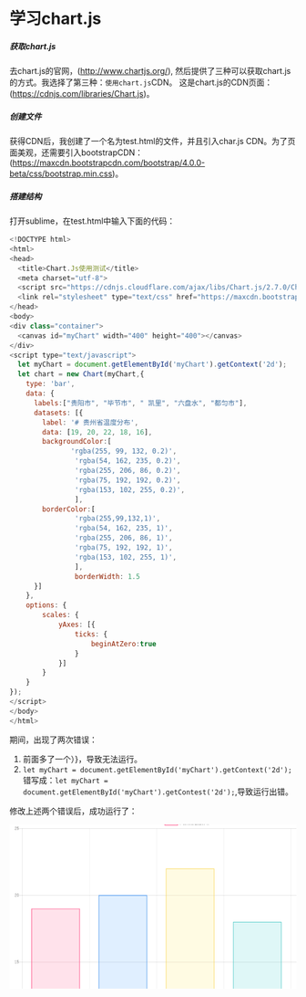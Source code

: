 # 学习chart.js
##### 获取chart.js
去chart.js的官网，(http://www.chartjs.org/), 然后提供了三种可以获取chart.js的方式。我选择了第三种：```使用chart.js```CDN。
这是chart.js的CDN页面：(https://cdnjs.com/libraries/Chart.js)。

##### 创建文件
获得CDN后，我创建了一个名为test.html的文件，并且引入char.js CDN。为了页面美观，还需要引入bootstrapCDN：(https://maxcdn.bootstrapcdn.com/bootstrap/4.0.0-beta/css/bootstrap.min.css)。

##### 搭建结构
打开sublime，在test.html中输入下面的代码：
```javascript
<!DOCTYPE html>
<html>
<head>
  <title>Chart.Js使用测试</title>
  <meta charset="utf-8">
  <script src="https://cdnjs.cloudflare.com/ajax/libs/Chart.js/2.7.0/Chart.min.js"></script>
  <link rel="stylesheet" type="text/css" href="https://maxcdn.bootstrapcdn.com/bootstrap/4.0.0-beta/css/bootstrap.min.css">
</head>
<body>
<div class="container">
  <canvas id="myChart" width="400" height="400"></canvas>
</div>
<script type="text/javascript">
  let myChart = document.getElementById('myChart').getContext('2d');
  let chart = new Chart(myChart,{
    type: 'bar',
    data: {
      labels:["贵阳市", "毕节市", " 凯里", "六盘水", "都匀市"],
      datasets: [{
        label: '# 贵州省温度分布',
        data: [19, 20, 22, 18, 16],
        backgroundColor:[
               'rgba(255, 99, 132, 0.2)',
                'rgba(54, 162, 235, 0.2)',
                'rgba(255, 206, 86, 0.2)',
                'rgba(75, 192, 192, 0.2)',
                'rgba(153, 102, 255, 0.2)',
                ],
        borderColor:[
                'rgba(255,99,132,1)',
                'rgba(54, 162, 235, 1)',
                'rgba(255, 206, 86, 1)',
                'rgba(75, 192, 192, 1)',
                'rgba(153, 102, 255, 1)', 
                ],
                borderWidth: 1.5
      }]
    },
    options: {
        scales: {
            yAxes: [{
                ticks: {
                    beginAtZero:true
                }
            }]
        }
    }
});
</script>
</body>
</html>
```
期间，出现了两次错误：
1. </script>前面多了一个）}，导致无法运行。
2. ```let myChart = document.getElementById('myChart').getContext('2d');```错写成：```let myChart = document.getElementById('myChart').getContest('2d');```,导致运行出错。

修改上述两个错误后，成功运行了：

![chrt](001.png)